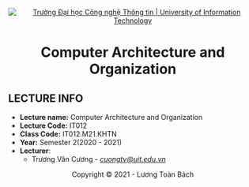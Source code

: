 <!-- Banner -->
<p align="center">
  <a href="https://www.uit.edu.vn/" title="Trường Đại học Công nghệ Thông tin" style="border: none;">
    <img src="https://i.imgur.com/WmMnSRt.png" alt="Trường Đại học Công nghệ Thông tin | University of Information Technology">
  </a>
</p>

<!-- Title -->
<h1 align="center"><b>Computer Architecture and Organization</b></h1>

## LECTURE INFO
* **Lecture name:** Computer Architecture and Organization
* **Lecture Code:** IT012
* **Class Code:** IT012.M21.KHTN
* **Year:** Semester 2(2020 - 2021)
* **Lecturer**:  
  - Trương Văn Cương - *cuongtv@uit.edu.vn*  
<!-- Footer -->
<p align='center'>Copyright © 2021 - Lương Toàn Bách</p>
